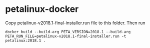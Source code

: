 # petalinux-docker

Copy petalinux-v2018.1-final-installer.run file to this folder. Then run

`docker build --build-arg PETA_VERSION=2018.1 --build-arg PETA_RUN_FILE=petalinux-v2018.1-final-installer.run -t petalinux:2018.1 .`
